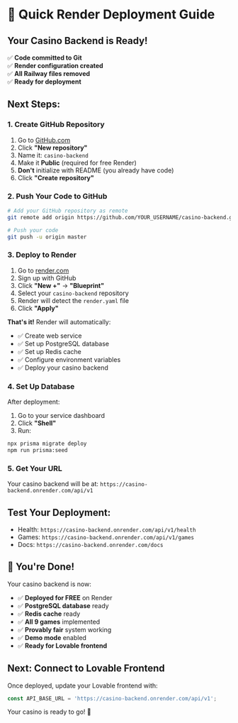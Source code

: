 # 🚀 Quick Render Deployment Guide

## Your Casino Backend is Ready!

✅ **Code committed to Git**  
✅ **Render configuration created**  
✅ **All Railway files removed**  
✅ **Ready for deployment**

## Next Steps:

### 1. Create GitHub Repository
1. Go to [GitHub.com](https://github.com)
2. Click **"New repository"**
3. Name it: `casino-backend`
4. Make it **Public** (required for free Render)
5. **Don't** initialize with README (you already have code)
6. Click **"Create repository"**

### 2. Push Your Code to GitHub
```bash
# Add your GitHub repository as remote
git remote add origin https://github.com/YOUR_USERNAME/casino-backend.git

# Push your code
git push -u origin master
```

### 3. Deploy to Render
1. Go to [render.com](https://render.com)
2. Sign up with GitHub
3. Click **"New +"** → **"Blueprint"**
4. Select your `casino-backend` repository
5. Render will detect the `render.yaml` file
6. Click **"Apply"**

**That's it!** Render will automatically:
- ✅ Create web service
- ✅ Set up PostgreSQL database  
- ✅ Set up Redis cache
- ✅ Configure environment variables
- ✅ Deploy your casino backend

### 4. Set Up Database
After deployment:
1. Go to your service dashboard
2. Click **"Shell"**
3. Run:
```bash
npx prisma migrate deploy
npm run prisma:seed
```

### 5. Get Your URL
Your casino backend will be at:
`https://casino-backend.onrender.com/api/v1`

## Test Your Deployment:
- Health: `https://casino-backend.onrender.com/api/v1/health`
- Games: `https://casino-backend.onrender.com/api/v1/games`
- Docs: `https://casino-backend.onrender.com/docs`

## 🎉 You're Done!

Your casino backend is now:
- ✅ **Deployed for FREE** on Render
- ✅ **PostgreSQL database** ready
- ✅ **Redis cache** ready  
- ✅ **All 9 games** implemented
- ✅ **Provably fair** system working
- ✅ **Demo mode** enabled
- ✅ **Ready for Lovable frontend**

## Next: Connect to Lovable Frontend

Once deployed, update your Lovable frontend with:
```typescript
const API_BASE_URL = 'https://casino-backend.onrender.com/api/v1';
```

Your casino is ready to go! 🎰
